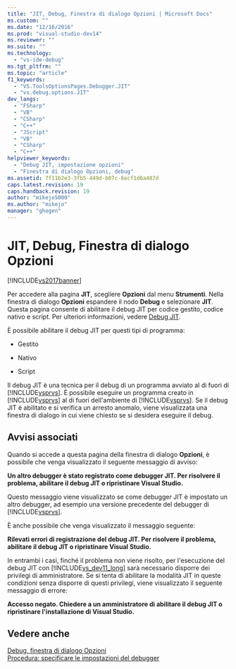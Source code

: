 ```yaml
---
title: "JIT, Debug, Finestra di dialogo Opzioni | Microsoft Docs"
ms.custom: ""
ms.date: "12/16/2016"
ms.prod: "visual-studio-dev14"
ms.reviewer: ""
ms.suite: ""
ms.technology: 
  - "vs-ide-debug"
ms.tgt_pltfrm: ""
ms.topic: "article"
f1_keywords: 
  - "VS.ToolsOptionsPages.Debugger.JIT"
  - "vs.debug.options.JIT"
dev_langs: 
  - "FSharp"
  - "VB"
  - "CSharp"
  - "C++"
  - "JScript"
  - "VB"
  - "CSharp"
  - "C++"
helpviewer_keywords: 
  - "Debug JIT, impostazione opzioni"
  - "Finestra di dialogo Opzioni, debug"
ms.assetid: 7f11b2e3-3fb5-449d-b07c-6ecf1d6a487d
caps.latest.revision: 19
caps.handback.revision: 19
author: "mikejo5000"
ms.author: "mikejo"
manager: "ghogen"
---
```

# JIT, Debug, Finestra di dialogo Opzioni
[!INCLUDE[vs2017banner](../code-quality/includes/vs2017banner.md)]

Per accedere alla pagina **JIT**, scegliere **Opzioni** dal menu **Strumenti**.  Nella finestra di dialogo **Opzioni** espandere il nodo **Debug** e selezionare **JIT**.  Questa pagina consente di abilitare il debug JIT per codice gestito, codice nativo e script.  Per ulteriori informazioni, vedere [Debug JIT](../debugger/just-in-time-debugging-in-visual-studio.md).  
  
 È possibile abilitare il debug JIT per questi tipi di programma:  
  
-   Gestito  
  
-   Nativo  
  
-   Script  
  
 Il debug JIT è una tecnica per il debug di un programma avviato al di fuori di [!INCLUDE[vsprvs](../code-quality/includes/vsprvs_md.md)].  È possibile eseguire un programma creato in [!INCLUDE[vsprvs](../code-quality/includes/vsprvs_md.md)] al di fuori dell'ambiente di [!INCLUDE[vsprvs](../code-quality/includes/vsprvs_md.md)].  Se il debug JIT è abilitato e si verifica un arresto anomalo, viene visualizzata una finestra di dialogo in cui viene chiesto se si desidera eseguire il debug.  
  
## Avvisi associati  
 Quando si accede a questa pagina della finestra di dialogo **Opzioni**, è possibile che venga visualizzato il seguente messaggio di avviso:  
  
 **Un altro debugger è stato registrato come debugger JIT.  Per risolvere il problema, abilitare il debug JIT o ripristinare Visual Studio.**  
  
 Questo messaggio viene visualizzato se come debugger JIT è impostato un altro debugger, ad esempio una versione precedente del debugger di [!INCLUDE[vsprvs](../code-quality/includes/vsprvs_md.md)].  
  
 È anche possibile che venga visualizzato il messaggio seguente:  
  
 **Rilevati errori di registrazione del debug JIT.  Per risolvere il problema, abilitare il debug JIT o ripristinare Visual Studio.**  
  
 In entrambi i casi, finché il problema non viene risolto, per l'esecuzione del debug JIT con [!INCLUDE[vs_dev11_long](../data-tools/includes/vs_dev11_long_md.md)] sarà necessario disporre dei privilegi di amministratore.  Se si tenta di abilitare la modalità JIT in queste condizioni senza disporre di questi privilegi, viene visualizzato il seguente messaggio di errore:  
  
 **Accesso negato.  Chiedere a un amministratore di abilitare il debug JIT o ripristinare l'installazione di Visual Studio.**  
  
## Vedere anche  
 [Debug, finestra di dialogo Opzioni](../debugger/debugging-options-dialog-box.md)   
 [Procedura: specificare le impostazioni del debugger](../debugger/how-to-specify-debugger-settings.md)